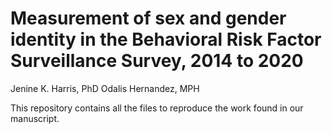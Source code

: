 # Measurement of sex and gender identity in the Behavioral Risk Factor Surveillance Survey, 2014 to 2020

Jenine K. Harris, PhD
Odalis Hernandez, MPH

This repository contains all the files to reproduce the work found in our manuscript.

